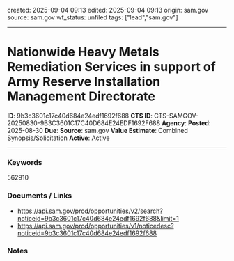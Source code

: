 created: 2025-09-04 09:13
edited: 2025-09-04 09:13
origin: sam.gov
source: sam.gov
wf_status: unfiled
tags: ["lead","sam.gov"]

---

# Nationwide Heavy Metals Remediation Services in support of Army Reserve Installation Management Directorate

**ID**: 9b3c3601c17c40d684e24edf1692f688
**CTS ID**: CTS-SAMGOV-20250830-9B3C3601C17C40D684E24EDF1692F688
**Agency**: 
**Posted**: 2025-08-30
**Due**: 
**Source**: sam.gov
**Value Estimate**: Combined Synopsis/Solicitation
**Active**: Active

---

### Keywords
562910

### Documents / Links
- <https://api.sam.gov/prod/opportunities/v2/search?noticeid=9b3c3601c17c40d684e24edf1692f688&limit=1>
- <https://api.sam.gov/prod/opportunities/v1/noticedesc?noticeid=9b3c3601c17c40d684e24edf1692f688>

### Notes

